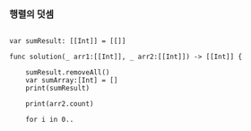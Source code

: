 

### 행렬의 덧셈


<pre>
<code>
var sumResult: [[Int]] = [[]]

func solution(_ arr1:[[Int]], _ arr2:[[Int]]) -> [[Int]] {

    sumResult.removeAll()
    var sumArray:[Int] = []
    print(sumResult)
    
    print(arr2.count)
    
    for i in 0..<arr1.count {
        for j in 0..<arr2.count {
            print("i:\(i), j:\(j)")
            sumArray.append(arr1[i][j] + arr2[i][j])
            print(sumArray)
        }
        sumResult.append(sumArray)
        sumArray.removeAll()
    }
//
    print(sumResult)
    return sumResult
}

//solution([[1,2],[2,3]], [[3,4],[5,6]])

solution([[1],[2]], [[3],[4]])

    var ar1 = [[1,2],[2,3]]
    var ar2 = [[3,4],[5,6]]


//var ar3[0].append(ar1[0][1] + ar2[0][1])
//    ar3[1] = ar1[1][0] + ar2[1][0]
        
var ar3:[Int] = [0,2]

ar3.append(3)

//print(ar3)
</code>
</pre>
